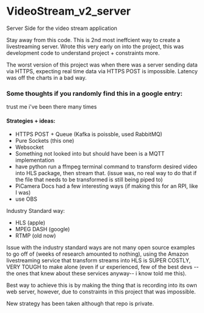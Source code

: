 # VideoStream_v2_server
Server Side for the video stream application

Stay away from this code. This is 2nd most ineffcient way to create a livestreaming server. Wrote this very early on into the project, this was development code to understand project + constraints more.


The worst version of this project was when there was a server sending data via HTTPS, expecting real time data via HTTPS POST is impossible.
Latency was off the charts in a bad way.


### Some thoughts if you randomly find this in a google entry:

trust me i've been there many times

#### Strategies + ideas:
- HTTPS POST + Queue (Kafka is poissble, used RabbitMQ)
- Pure Sockets (this one)
- Websocket
- Something not looked into but should have been is a MQTT implementation
- have python run a ffmpeg terminal command to transform desired video into HLS package, then stream that. (issue was, no real way to do that if the file that needs to be transformed is still being piped to)
- PiCamera Docs had a few interesting ways (if making this for an RPI, like I was)
- use OBS

Industry Standard way:
- HLS (apple)
- MPEG DASH (google)
- RTMP (old now)

Issue with the industry standard ways are not many open source examples to go off of (weeks of research amounted to nothing), using the Amazon livestreaming service that transform streams into HLS is SUPER COSTLY, VERY TOUGH to make alone (even if ur experienced, few of the best devs -- the ones that knew about these services anyway-- i know told me this).

Best way to achieve this is by making the thing that is recording into its own web server, however, due to constraints in this project that was impossible.

 New strategy has been taken although that repo is private.
